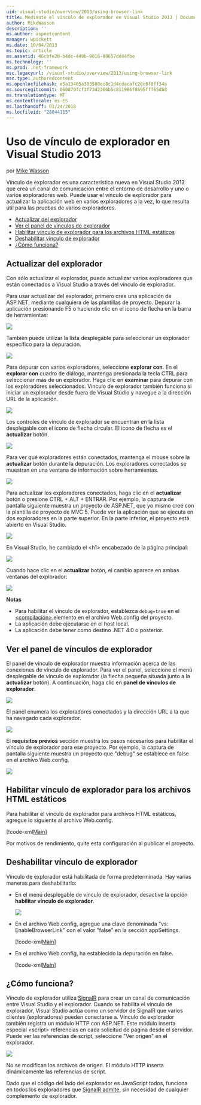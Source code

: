 ```yaml
---
uid: visual-studio/overview/2013/using-browser-link
title: Mediante el vínculo de explorador en Visual Studio 2013 | Documentos de Microsoft
author: MikeWasson
description: ''
ms.author: aspnetcontent
manager: wpickett
ms.date: 10/04/2013
ms.topic: article
ms.assetid: 46cbfe20-b4dc-449b-9016-80657dd44fbe
ms.technology: ''
ms.prod: .net-framework
msc.legacyurl: /visual-studio/overview/2013/using-browser-link
msc.type: authoredcontent
ms.openlocfilehash: e5a13405a303580ec8c1d4cdacafc26c6f8ff34a
ms.sourcegitcommit: 060879fcf3f73d2366b5c811986f8695fff65db8
ms.translationtype: MT
ms.contentlocale: es-ES
ms.lasthandoff: 01/24/2018
ms.locfileid: "28044115"
---
```

<a name="using-browser-link-in-visual-studio-2013"></a>Uso de vínculo de explorador en Visual Studio 2013
====================
por [Mike Wasson](https://github.com/MikeWasson)

Vínculo de explorador es una característica nueva en Visual Studio 2013 que crea un canal de comunicación entre el entorno de desarrollo y uno o varios exploradores web. Puede usar el vínculo de explorador para actualizar la aplicación web en varios exploradores a la vez, lo que resulta útil para las pruebas de varios exploradores.

- [Actualizar del explorador](#browser-refresh)
- [Ver el panel de vínculos de explorador](#dashboard)
- [Habilitar vínculo de explorador para los archivos HTML estáticos](#static-html)
- [Deshabilitar vínculo de explorador](#disabling)
- [¿Cómo funciona?](#how-it-works)

<a id="browser-refresh"></a>
## <a name="browser-refresh"></a>Actualizar del explorador

Con sólo actualizar el explorador, puede actualizar varios exploradores que están conectados a Visual Studio a través del vínculo de explorador.

Para usar actualizar del explorador, primero cree una aplicación de ASP.NET, mediante cualquiera de las plantillas de proyecto. Depurar la aplicación presionando F5 o haciendo clic en el icono de flecha en la barra de herramientas:

![](using-browser-link/_static/image1.png)

También puede utilizar la lista desplegable para seleccionar un explorador específico para la depuración.

![](using-browser-link/_static/image2.png)

Para depurar con varios exploradores, seleccione **explorar con**. En el **explorar con** cuadro de diálogo, mantenga presionada la tecla CTRL para seleccionar más de un explorador. Haga clic en **examinar** para depurar con los exploradores seleccionados. Vínculo de explorador también funciona si iniciar un explorador desde fuera de Visual Studio y navegue a la dirección URL de la aplicación.

![](using-browser-link/_static/image3.png)

Los controles de vínculo de explorador se encuentran en la lista desplegable con el icono de flecha circular. El icono de flecha es el **actualizar** botón.

![](using-browser-link/_static/image4.png)

Para ver qué exploradores están conectados, mantenga el mouse sobre la **actualizar** botón durante la depuración. Los exploradores conectados se muestran en una ventana de información sobre herramientas.

![](using-browser-link/_static/image5.png)

Para actualizar los exploradores conectados, haga clic en el **actualizar** botón o presione CTRL + ALT + ENTRAR. Por ejemplo, la captura de pantalla siguiente muestra un proyecto de ASP.NET, que yo mismo creé con la plantilla de proyecto de MVC 5. Puede ver la aplicación que se ejecuta en dos exploradores en la parte superior. En la parte inferior, el proyecto está abierto en Visual Studio.

![](using-browser-link/_static/image6.png)

En Visual Studio, he cambiado el &lt;h1&gt; encabezado de la página principal:

![](using-browser-link/_static/image7.png)

Cuando hace clic en el **actualizar** botón, el cambio aparece en ambas ventanas del explorador:

![](using-browser-link/_static/image8.png)

**Notas**

- Para habilitar el vínculo de explorador, establezca `debug=true` en el [ &lt;compilación&gt; ](https://msdn.microsoft.com/library/s10awwz0(v=vs.85).aspx) elemento en el archivo Web.config del proyecto.
- La aplicación debe ejecutarse en el host local.
- La aplicación debe tener como destino .NET 4.0 o posterior.

<a id="dashboard"></a>
## <a name="viewing-the-browser-link-dashboard"></a>Ver el panel de vínculos de explorador

El panel de vínculo de explorador muestra información acerca de las conexiones de vínculo de explorador. Para ver el panel, seleccione el menú desplegable de vínculo de explorador (la flecha pequeña situada junto a la **actualizar** botón). A continuación, haga clic en **panel de vínculos de explorador**.

![](using-browser-link/_static/image9.png)

El panel enumera los exploradores conectados y la dirección URL a la que ha navegado cada explorador.

![](using-browser-link/_static/image10.png)

El **requisitos previos** sección muestra los pasos necesarios para habilitar el vínculo de explorador para ese proyecto. Por ejemplo, la captura de pantalla siguiente muestra un proyecto que "debug" se establece en false en el archivo Web.config.

![](using-browser-link/_static/image11.png)

<a id="static-html"></a>
## <a name="enabling-browser-link-for-static-html-files"></a>Habilitar vínculo de explorador para los archivos HTML estáticos

Para habilitar el vínculo de explorador para archivos HTML estáticos, agregue lo siguiente al archivo Web.config.

[!code-xml[Main](using-browser-link/samples/sample1.xml)]

Por motivos de rendimiento, quite esta configuración al publicar el proyecto.

<a id="disabling"></a>
## <a name="disabling-browser-link"></a>Deshabilitar vínculo de explorador

Vínculo de explorador está habilitada de forma predeterminada. Hay varias maneras para deshabilitarlo:

- En el menú desplegable de vínculo de explorador, desactive la opción **habilitar vínculo de explorador**. 

    ![](using-browser-link/_static/image12.png)
- En el archivo Web.config, agregue una clave denominada "vs: EnableBrowserLink" con el valor "false" en la sección appSettings. 

    [!code-xml[Main](using-browser-link/samples/sample2.xml)]
- En el archivo Web.config, ha establecido la depuración en false. 

    [!code-xml[Main](using-browser-link/samples/sample3.xml)]

<a id="how-it-works"></a>
## <a name="how-does-it-work"></a>¿Cómo funciona?

Vínculo de explorador utiliza [SignalR](../../../signalr/index.md) para crear un canal de comunicación entre Visual Studio y el explorador. Cuando se habilita el vínculo de explorador, Visual Studio actúa como un servidor de SignalR que varios clientes (exploradores) pueden conectarse a. Vínculo de explorador también registra un módulo HTTP con ASP.NET. Este módulo inserta especial &lt;script&gt; referencias en cada solicitud de página desde el servidor. Puede ver las referencias de script, seleccione "Ver origen" en el explorador.

![](using-browser-link/_static/image13.png)

No se modifican los archivos de origen. El módulo HTTP inserta dinámicamente las referencias de script.

Dado que el código del lado del explorador es JavaScript todos, funciona en todos los exploradores que [SignalR admite](../../../signalr/overview/getting-started/supported-platforms.md), sin necesidad de cualquier complemento de explorador.
